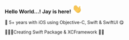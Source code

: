 ### Hello World...! Jay is here! <img src="https://raw.githubusercontent.com/ABSphreak/ABSphreak/master/gifs/Hi.gif" width="30px">

🔭 5+ years with iOS using Objective-C, Swift & SwiftUI 😋

🧑🏻‍💻Creating Swift Package & XCFramework 🙌🏽
